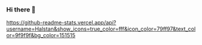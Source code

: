 ### Hi there 👋

https://github-readme-stats.vercel.app/api?username=Halstan&show_icons=true_color=fff&icon_color=79ff97&text_color=9f9f9f&bg_color=151515

<!--
**Halstan/Halstan** is a ✨ _special_ ✨ repository because its `README.md` (this file) appears on your GitHub profile.

Here are some ideas to get you started:

- 🔭 I’m currently working on ...
- 🌱 I’m currently learning NodeJs
- 👯 I’m looking to collaborate on ...
- 🤔 I’m looking for help with ...
- 💬 Ask me about ...
- 📫 How to reach me: ...
- 😄 Pronouns: ...
- ⚡ Fun fact: ...
-->
